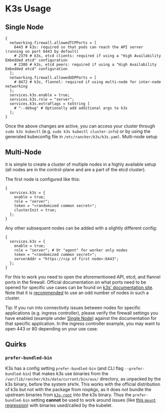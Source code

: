 # K3s Usage

## Single Node

```
{
  networking.firewall.allowedTCPPorts = [
    6443 # k3s: required so that pods can reach the API server (running on port 6443 by default)
    # 2379 # k3s, etcd clients: required if using a "High Availability Embedded etcd" configuration
    # 2380 # k3s, etcd peers: required if using a "High Availability Embedded etcd" configuration
  ];
  networking.firewall.allowedUDPPorts = [
    # 8472 # k3s, flannel: required if using multi-node for inter-node networking
  ];
  services.k3s.enable = true;
  services.k3s.role = "server";
  services.k3s.extraFlags = toString [
    # "--debug" # Optionally add additional args to k3s
  ];
}
```

Once the above changes are active, you can access your cluster through `sudo k3s kubectl` (e.g. `sudo k3s kubectl cluster-info`) or by using the generated kubeconfig file in `/etc/rancher/k3s/k3s.yaml`.
Multi-node setup

## Multi-Node

it is simple to create a cluster of multiple nodes in a highly available setup (all nodes are in the control-plane and are a part of the etcd cluster).

The first node is configured like this:

```
{
  services.k3s = {
    enable = true;
    role = "server";
    token = "<randomized common secret>";
    clusterInit = true;
  };
}
```

Any other subsequent nodes can be added with a slightly different config:

```
{
  services.k3s = {
    enable = true;
    role = "server"; # Or "agent" for worker only nodes
    token = "<randomized common secret>";
    serverAddr = "https://<ip of first node>:6443";
  };
}
```

For this to work you need to open the aforementioned API, etcd, and flannel ports in the firewall. Official documentation on what ports need to be opened for specific use cases can be found on [k3s' documentation site](https://docs.k3s.io/installation/requirements#inbound-rules-for-k3s-nodes). Note that it is [recommended](https://etcd.io/docs/v3.3/faq/#why-an-odd-number-of-cluster-members) to use an odd number of nodes in such a cluster.

Tip: If you run into connectivity issues between nodes for specific applications (e.g. ingress controller), please verify the firewall settings you have enabled (example under [Single Node](#single-node)) against the documentation for that specific application. In the ingress controller example, you may want to open 443 or 80 depending on your use case.

## Quirks

### `prefer-bundled-bin`

K3s has a config setting `prefer-bundled-bin` (and CLI flag `--prefer-bundled-bin`) that makes k3s use binaries from the `/var/lib/rancher/k3s/data/current/bin/aux/` directory, as unpacked by the k3s binary, before the system `$PATH`.
This works with the official distribution of k3s but not with the package from nixpkgs, as it does not bundle the upstream binaries from [`k3s-root`](https://github.com/k3s-io/k3s-root) into the k3s binary.
Thus the `prefer-bundled-bin` setting **cannot** be used to work around issues (like [this `mount` regression](https://github.com/util-linux/util-linux/issues/3474)) with binaries used/called by the kubelet.
